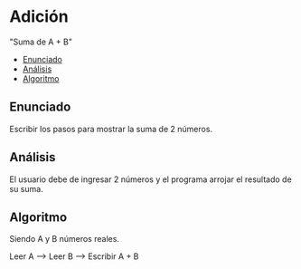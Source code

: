 # Adición
"Suma de A + B"

 - [Enunciado](#enunciado)
 - [Análisis](#análisis)
 - [Algoritmo](#algoritmo)
 
## Enunciado ##
Escribir los pasos para mostrar la suma de 2 números.

## Análisis ##
El usuario debe de ingresar 2 números y el programa arrojar el resultado de su suma.

## Algoritmo ##
Siendo A y B números reales.

Leer A --> Leer B --> Escribir A + B
